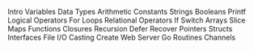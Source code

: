 Intro 
Variables 
Data Types 
Arithmetic 
Constants 
Strings 
Booleans
Printf 
Logical Operators 
For Loops 
Relational Operators 
If 
Switch 
Arrays 
Slice 
Maps 
Functions
Closures 
Recursion 
Defer 
Recover 
Pointers 
Structs
Interfaces 
File I/O 
Casting 
Create Web Server
Go Routines 
Channels 
